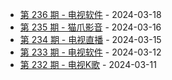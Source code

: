 * [第 236 期 - 电视软件](https://day.tsq360.cf/posts/236-电视软件) - 2024-03-18
* [第 235 期 - 猫爪影音](https://day.tsq360.cf/posts/235-猫爪影音) - 2024-03-16
* [第 234 期 - 电视直播](https://day.tsq360.cf/posts/234-电视直播) - 2024-03-15
* [第 233 期 - 电视软件](https://day.tsq360.cf/posts/233-电视软件) - 2024-03-12
* [第 232 期 - 电视K歌](https://day.tsq360.cf/posts/232-电视K歌) - 2024-03-11
